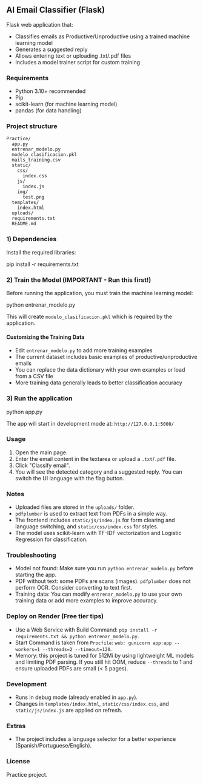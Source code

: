 ## AI Email Classifier (Flask)

Flask web application that:
- Classifies emails as Productive/Unproductive using a trained machine learning model
- Generates a suggested reply
- Allows entering text or uploading .txt/.pdf files
- Includes a model trainer script for custom training


### Requirements
- Python 3.10+ recommended
- Pip
- scikit-learn (for machine learning model)
- pandas (for data handling)


### Project structure
```
Practice/
  app.py
  entrenar_modelo.py
  modelo_clasificacion.pkl
  mails_training.csv
  static/
    css/
      index.css
    js/
      index.js
    img/
      test.png
  templates/
    index.html
  uploads/
  requirements.txt
  README.md
```


### 1) Dependencies
Install the required libraries:

pip install -r requirements.txt

### 2) Train the Model (IMPORTANT - Run this first!)
Before running the application, you must train the machine learning model:

python entrenar_modelo.py

This will create `modelo_clasificacion.pkl` which is required by the application.

#### Customizing the Training Data
- Edit `entrenar_modelo.py` to add more training examples
- The current dataset includes basic examples of productive/unproductive emails
- You can replace the data dictionary with your own examples or load from a CSV file
- More training data generally leads to better classification accuracy

### 3) Run the application

python app.py

The app will start in development mode at: `http://127.0.0.1:5000/`


### Usage
1. Open the main page.
2. Enter the email content in the textarea or upload a `.txt`/`.pdf` file.
3. Click "Classify email".
4. You will see the detected category and a suggested reply. You can switch the UI language with the flag button.


### Notes
- Uploaded files are stored in the `uploads/` folder.
- `pdfplumber` is used to extract text from PDFs in a simple way.
- The frontend includes `static/js/index.js` for form clearing and language switching, and `static/css/index.css` for styles.
- The model uses scikit-learn with TF-IDF vectorization and Logistic Regression for classification.


### Troubleshooting
- Model not found: Make sure you run `python entrenar_modelo.py` before starting the app.
- PDF without text: some PDFs are scans (images). `pdfplumber` does not perform OCR. Consider converting to text first.
- Training data: You can modify `entrenar_modelo.py` to use your own training data or add more examples to improve accuracy.


### Deploy on Render (Free tier tips)
- Use a Web Service with Build Command: `pip install -r requirements.txt && python entrenar_modelo.py`.
- Start Command is taken from `Procfile`: `web: gunicorn app:app --workers=1 --threads=2 --timeout=120`.
- Memory: this project is tuned for 512Mi by using lightweight ML models and limiting PDF parsing. If you still hit OOM, reduce `--threads` to 1 and ensure uploaded PDFs are small (< 5 pages).


### Development
- Runs in debug mode (already enabled in `app.py`).
- Changes in `templates/index.html`, `static/css/index.css`, and `static/js/index.js` are applied on refresh.

### Extras
- The project includes a language selector for a better experience (Spanish/Portuguese/English).

### License
Practice project.


